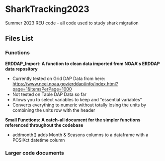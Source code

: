 # SharkTracking2023
Summer 2023 REU code - all code used to study shark migration

## Files List
### Functions
**ERDDAP_Import: A function to clean data imported from NOAA's ERDDAP data repository**
- Currently tested on Grid DAP Data from here: https://www.ncei.noaa.gov/erddap/info/index.html?page=1&itemsPerPage=1000
- Not tested on Table DAP Data so far
- Allows you to select variables to keep and "essential variables"
- Converts everything to numeric without totally losing the units by combining the units row with the header

**Small Functions: A catch-all document for the simpler functions referenced throughout the codebase**
  - addmonth() adds Month & Seasons columns to a dataframe with a POSIXct datetime column

### Larger code documents
